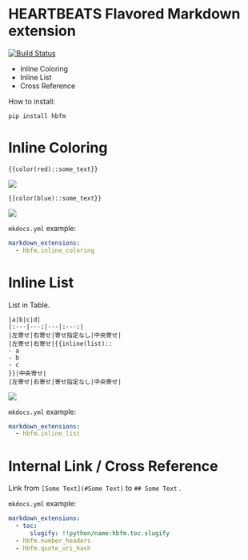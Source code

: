HEARTBEATS Flavored Markdown extension
=========================================

[![Build Status](https://travis-ci.org/heartbeatsjp/markdown-extension-hbfm.svg?branch=master)](https://travis-ci.org/heartbeatsjp/markdown-extension-hbfm)

- Inline Coloring
- Inline List
- Cross Reference

How to install:

```
pip install hbfm
```


# Inline Coloring

```
{{color(red)::some_text}}
```

![](README.assets/red.png)

```
{{color(blue)::some_text}}
```

![](README.assets/blue.png)

`mkdocs.yml` example:

```yaml
markdown_extensions:
  - hbfm.inline_coloring
```

# Inline List

List in Table.

```
|a|b|c|d|
|:---|---:|---|:---:|
|左寄せ|右寄せ|寄せ指定なし|中央寄せ|
|左寄せ|右寄せ|{{inline(list)::
- a
- b
- c
}}|中央寄せ|
|左寄せ|右寄せ|寄せ指定なし|中央寄せ|
```

![](README.assets/inline_list.png)

`mkdocs.yml` example:

```yaml
markdown_extensions:
  - hbfm.inline_list
```

# Internal Link / Cross Reference

Link from `[Some Text](#Some Text)` to `## Some Text` .

`mkdocs.yml` example:

```yaml
markdown_extensions:
  - toc:
      slugify: !!python/name:hbfm.toc.slugify
  - hbfm.number_headers
  - hbfm.quote_uri_hash
```
